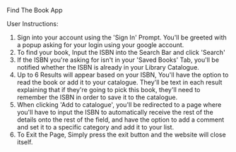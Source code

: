 Find The Book App

User Instructions:

1. Sign into your account using the 'Sign In' Prompt. You'll be greeted with a popup asking for your login using your google account.
2. To find your book, Input the ISBN into the Search Bar and click 'Search'
3. If the ISBN you're asking for isn't in your 'Saved Books' Tab, you'll be notified whether the ISBN is already in your Library Catalogue.
4. Up to 6 Results will appear based on your ISBN, You'll have the option to read the book or add it to your catalogue. They'll be text in each result explaining that if they're going to pick this book, they'll need to remember the ISBN in order to save it to the catalogue. 
5. When clicking 'Add to catalogue', you'll be redirected to a page where you'll have to input the ISBN to automatically receive the rest of the details onto the rest of the field, and have the option to add a comment and set it to a specific category and add it to your list. 
6. To Exit the Page, Simply press the exit button and the website will close itself.

